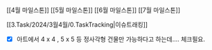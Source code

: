 
[[4월 마일스톤]]
[[5월 마일스톤]]
[[6월 마일스톤]]
[[7월 마일스톤]]

[[3.Task/2024/3월4월/0.TaskTracking|이슈트래킹]] 


- [x] 아트에서 4 x 4 , 5 x 5  등 정사각형 건물만 가능하다고 하는데.... 체크필요.